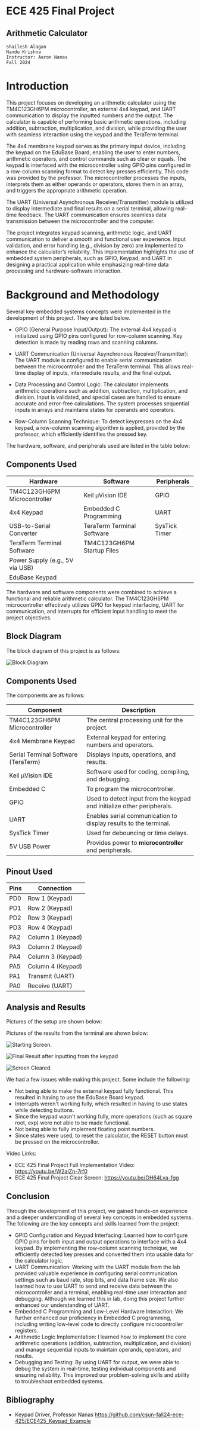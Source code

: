


# ECE 425 Final Project
## Arithmetic Calculator



    Shailesh Alagan
    Nandu Krishna
    Instructor: Aaron Nanas
    Fall 2024

# Introduction

This project focuses on developing an arithmetic calculator using the TM4C123GH6PM microcontroller, an external 4x4 keypad, and UART communication to display the inputted numbers and the output. The calculator is capable of performing basic arithmetic operations, including addition, subtraction, multiplication, and division, while providing the user with seamless interaction using the keypad and the TeraTerm terminal.

The 4x4 membrane keypad serves as the primary input device, including the keypad on the EduBase Board, enabling the user to enter numbers, arithmetic operators, and control commands such as clear or equals. The keypad is interfaced with the microcontroller using GPIO pins configured in a row-column scanning format to detect key presses efficiently. This code was provided by the professor. The microcontroller processes the inputs, interprets them as either operands or operators, stores them in an array, and triggers the appropriate arithmetic operation.

The UART (Universal Asynchronous Receiver/Transmitter) module is utilized to display intermediate and final results on a serial terminal, allowing real-time feedback. The UART communication ensures seamless data transmission between the microcontroller and the computer.

The project integrates keypad scanning, arithmetic logic, and UART communication to deliver a smooth and functional user experience. Input validation, and error handling (e.g., division by zero) are implemented to enhance the calculator’s reliability. 
This implementation highlights the use of embedded system peripherals, such as GPIO, Keypad, and UART in designing a practical application while emphasizing real-time data processing and hardware-software interaction.

# Background and Methodology
Several key embedded systems concepts were implemented in the development of this project. They are listed below.

- GPIO (General Purpose Input/Output):
The external 4x4 keypad is initialized using GPIO pins configured for row-column scanning.
Key detection is made by reading rows and scanning columns.
- UART Communication (Universal Asynchronous Receiver/Transmitter): 
The UART module is configured to enable serial communication between the microcontroller and the TeraTerm terminal.
This allows real-time display of inputs, intermediate results, and the final output.

 - Data Processing and Control Logic:
The calculator implements arithmetic operations such as addition, subtraction, multiplication, and division.
Input is validated, and special cases are handled to ensure accurate and error-free calculations.
The system processes sequential inputs in arrays and maintains states for operands and operators.

- Row-Column Scanning Technique:
To detect keypresses on the 4x4 keypad, a row-column scanning algorithm is applied, provided by the professor, which efficiently identifies the pressed key.

The hardware, software, and peripherals used are listed in the table below:

## Components Used

| **Hardware**                   | **Software**                    | **Peripherals**       |
|--------------------------------|---------------------------------|-----------------------|
| TM4C123GH6PM Microcontroller   | Keil µVision IDE                | GPIO                  |
| 4x4 Keypad                     | Embedded C Programming          | UART                  |
| USB-to-Serial Converter        | TeraTerm Terminal Software      | SysTick Timer         |
| TeraTerm Terminal Software     | TM4C123GH6PM Startup Files      |                       |
| Power Supply (e.g., 5V via USB)|                                 |                       |
| EduBase Keypad                 |                                 |                       |


The hardware and software components were combined to achieve a functional and reliable arithmetic calculator. The TM4C123GH6PM microcontroller effectively utilizes GPIO for keypad interfacing, UART for communication, and interrupts for efficient input handling to meet the project objectives.


## Block Diagram

The block diagram of this project is as follows:

![Block Diagram](images/Block_Diagram.JPG)


## Components Used
The components are as follows:


| **Component**                    | **Description**                                                                 |
|----------------------------------|-------------------------------------------------------------------------------|
| TM4C123GH6PM Microcontroller     | The central processing unit for the project.                                  |
| 4x4 Membrane Keypad              | External keypad for entering numbers and operators.                           |
| Serial Terminal Software (TeraTerm) | Displays inputs, operations, and results.                                     |
| Keil µVision IDE                 | Software used for coding, compiling, and debugging.                           |
| Embedded C                       | To program the microcontroller.                                               |
| GPIO                             | Used to detect input from the keypad and initialize other peripherals.        |
| UART                             | Enables serial communication to display results to the terminal.              |
| SysTick Timer                    | Used for debouncing or time delays.                                           |
| 5V USB Power                     | Provides power to **microcontroller** and peripherals.                        |








## Pinout Used

| **Pins** | **Connection**            |
|----------|---------------------------|
| PD0      | Row 1 (Keypad)            |
| PD1      | Row 2 (Keypad)            |
| PD2      | Row 3 (Keypad)            |
| PD3      | Row 4 (Keypad)            |
| PA2      | Column 1 (Keypad)         |
| PA3      | Column 2 (Keypad)         |
| PA4      | Column 3 (Keypad)         |
| PA5      | Column 4 (Keypad)         |
| PA1      | Transmit (UART)           |
| PA0      | Receive (UART)            |



## Analysis and Results

Pictures of the setup are shown below:


Pictures of the results from the terminal are shown below:


![Starting Screen.](firstscreen.png)

![Final Result after inputting from the keypad](adding.png)


![Screen Cleared.](clear.png)

We had a few issues while making this project. Some include the following:

- Not being able to make the external keypad fully functional. This resulted in having to use the EduBase Board keypad.
- Interrupts weren't working fully, which resulted in having to use states while detecting buttons.
- Since the keypad wasn't working fully, more operations (such as square root, exp) were not able to be made functional.
- Not being able to fully implement floating point numbers.
- Since states were used, to reset the calculator, the RESET button must be pressed on the microcontroller.

Video Links:

- ECE 425 Final Project Full Implementation Video:
https://youtu.be/W2aIZn-7rf0
- ECE 425 Final Project Clear Screen:
https://youtu.be/OH64Lva-fgg

## Conclusion
Through the development of this project, we gained hands-on experience and a deeper understanding of several key concepts in embedded systems. The following are the key concepts and skills learned from the project:
- GPIO Configuration and Keypad Interfacing:
Learned how to configure GPIO pins for both input and output operations to interface with a 4x4 keypad. By implementing the row-column scanning technique, we efficiently detected key presses and converted them into usable data for the calculator logic.
- UART Communication:
Working with the UART module from the lab provided valuable experience in configuring serial communication settings such as baud rate, stop bits, and data frame size. We also learned how to use UART to send and receive data between the microcontroller and a terminal, enabling real-time user interaction and debugging. Although we learned this in lab, doing this project further enhanced our understanding of UART.
- Embedded C Programming and Low-Level Hardware Interaction:
We further enhanced our proficiency in Embedded C programming, including writing low-level code to directly configure microcontroller registers.
- Arithmetic Logic Implementation:
I learned how to implement the core arithmetic operations (addition, subtraction, multiplication, and division) and manage sequential inputs to maintain operands, operators, and results. 
- Debugging and Testing:
By using UART for output, we were able to debug the system in real-time, testing individual components and ensuring reliability. This improved our problem-solving skills and ability to troubleshoot embedded systems.

## Bibliography	
- Keypad Driver, Professor Nanas 
https://github.com/csun-fall24-ece-425/ECE425_Keypad_Example


